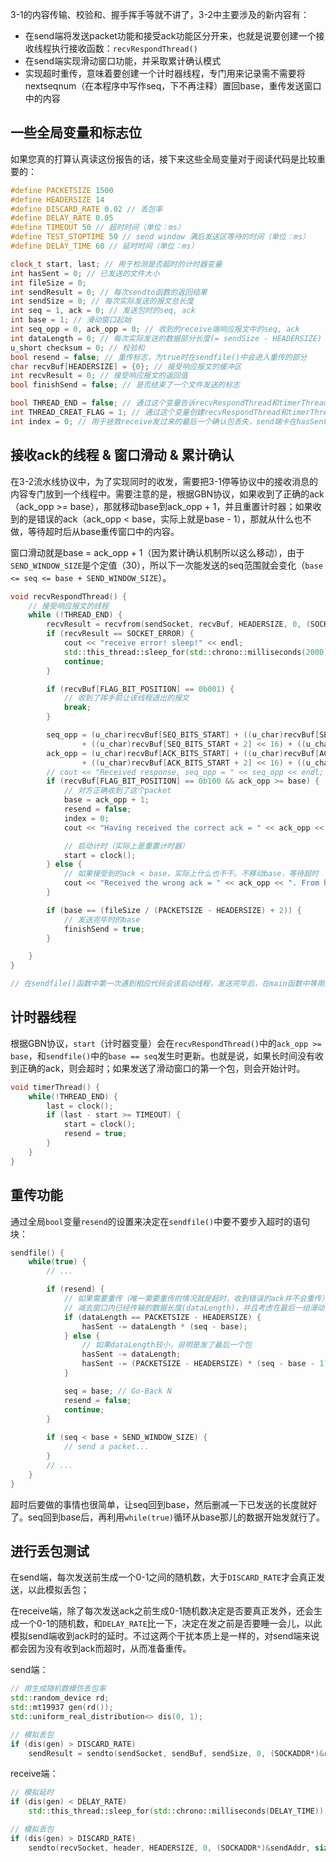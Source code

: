 3-1的内容传输、校验和、握手挥手等就不讲了，3-2中主要涉及的新内容有：

-   在send端将发送packet功能和接受ack功能区分开来，也就是说要创建一个接收线程执行接收函数：`recvRespondThread()`
-   在send端实现滑动窗口功能，并采取累计确认模式
-   实现超时重传，意味着要创建一个计时器线程，专门用来记录需不需要将nextseqnum（在本程序中写作seq，下不再注释）置回base，重传发送窗口中的内容

## 一些全局变量和标志位

如果您真的打算认真读这份报告的话，接下来这些全局变量对于阅读代码是比较重要的：

```cpp
#define PACKETSIZE 1500
#define HEADERSIZE 14
#define DISCARD_RATE 0.02 // 丢包率
#define DELAY_RATE 0.05
#define TIMEOUT 50 // 超时时间（单位：ms）
#define TEST_STOPTIME 50 // send window 满后发送区等待的时间（单位：ms）
#define DELAY_TIME 60 // 延时时间（单位：ms）

clock_t start, last; // 用于检测是否超时的计时器变量
int hasSent = 0; // 已发送的文件大小
int fileSize = 0;
int sendResult = 0; // 每次sendto函数的返回结果
int sendSize = 0; // 每次实际发送的报文总长度
int seq = 1, ack = 0; // 发送包时的seq, ack
int base = 1; // 滑动窗口起始
int seq_opp = 0, ack_opp = 0; // 收到的receive端响应报文中的seq, ack
int dataLength = 0; // 每次实际发送的数据部分长度(= sendSize - HEADERSIZE)
u_short checksum = 0; // 校验和
bool resend = false; // 重传标志，为true时在sendfile()中会进入重传的部分
char recvBuf[HEADERSIZE] = {0}; // 接受响应报文的缓冲区
int recvResult = 0; // 接受响应报文的返回值
bool finishSend = false; // 是否结束了一个文件发送的标志

bool THREAD_END = false; // 通过这个变量告诉recvRespondThread和timerThread退出
int THREAD_CREAT_FLAG = 1; // 通过这个变量创建recvRespondThread和timerThread，这两个线程当然只被创建一次
int index = 0; // 用于拯救receive发过来的最后一个确认包丢失，send端卡在hasSent == fileSize内的出不来的情况的变量（在1 - DISCARD_RATE(0.02) - DELAY_RATE(0.05)的概率上是不会发生的）

```

## 接收ack的线程 & 窗口滑动 & 累计确认

在3-2流水线协议中，为了实现同时的收发，需要把3-1停等协议中的接收消息的内容专门放到一个线程中。需要注意的是，根据GBN协议，如果收到了正确的ack（ack_opp >= base），那就移动base到ack_opp + 1，并且重置计时器；如果收到的是错误的ack（ack_opp < base，实际上就是base - 1），那就从什么也不做，等待超时后从base重传窗口中的内容。

窗口滑动就是base = ack_opp + 1（因为累计确认机制所以这么移动），由于`SEND_WINDOW_SIZE`是个定值（30），所以下一次能发送的seq范围就会变化（`base <= seq <= base + SEND_WINDOW_SIZE`）。

```cpp
void recvRespondThread() {
    // 接受响应报文的线程
    while (!THREAD_END) {
        recvResult = recvfrom(sendSocket, recvBuf, HEADERSIZE, 0, (SOCKADDR*)&recvAddr, &len);
        if (recvResult == SOCKET_ERROR) {
            cout << "receive error! sleep!" << endl;
            std::this_thread::sleep_for(std::chrono::milliseconds(2000));
            continue;
        }

        if (recvBuf[FLAG_BIT_POSITION] == 0b001) {
            // 收到了挥手前让该线程退出的报文
            break;
        }

        seq_opp = (u_char)recvBuf[SEQ_BITS_START] + ((u_char)recvBuf[SEQ_BITS_START + 1] << 8)
                + ((u_char)recvBuf[SEQ_BITS_START + 2] << 16) + ((u_char)recvBuf[SEQ_BITS_START + 3] << 24);
        ack_opp = (u_char)recvBuf[ACK_BITS_START] + ((u_char)recvBuf[ACK_BITS_START + 1] << 8)
                + ((u_char)recvBuf[ACK_BITS_START + 2] << 16) + ((u_char)recvBuf[ACK_BITS_START + 3] << 24);
        // cout << "Received response, seq_opp = " << seq_opp << endl;
        if (recvBuf[FLAG_BIT_POSITION] == 0b100 && ack_opp >= base) { 
            // 对方正确收到了这个packet
            base = ack_opp + 1;
            resend = false;
            index = 0;
            cout << "Having received the correct ack = " << ack_opp << ", now base = " << base << endl;

            // 启动计时（实际上是重置计时器）
            start = clock();
        } else {
            // 如果接受到的ack < base，实际上什么也不干。不移动base，等待超时
            cout << "Received the wrong ack = " << ack_opp << ". From base = " << base << ", packets in SW need to be resent." << endl;
        }

        if (base == (fileSize / (PACKETSIZE - HEADERSIZE) + 2)) {
            // 发送完毕时的base
            finishSend = true;
        }

    }
}

// 在sendfile()函数中第一次遇到相应代码会该启动线程，发送完毕后，在main函数中等用户输入"q"(quit)时会修改THREAD_END变量(它是while的条件)，使线程自己结束
```

## 计时器线程

根据GBN协议，`start`（计时器变量）会在`recvRespondThread()`中的`ack_opp >= base`，和`sendfile()`中的`base == seq`发生时更新。也就是说，如果长时间没有收到正确的ack，则会超时；如果发送了滑动窗口的第一个包，则会开始计时。

```cpp
void timerThread() {
    while(!THREAD_END) {
        last = clock();
        if (last - start >= TIMEOUT) {
            start = clock();
            resend = true;
        }
    }
}
```

## 重传功能

通过全局`bool`变量`resend`的设置来决定在`sendfile()`中要不要步入超时的语句块：

```cpp
sendfile() {
    while(true) {
        // ...

        if (resend) {
            // 如果需要重传（唯一需要重传的情况就是超时，收到错误的ack并不会重传），则将seq回到base
            // 减去窗口内已经传输的数据长度(dataLength)，并且考虑在最后一组滑动窗口内的包出错的可能性
            if (dataLength == PACKETSIZE - HEADERSIZE) {
                hasSent -= dataLength * (seq - base);
            } else {
                // 如果dataLength较小，说明是发了最后一个包
                hasSent -= dataLength;
                hasSent -= (PACKETSIZE - HEADERSIZE) * (seq - base - 1);
            }

            seq = base; // Go-Back N
            resend = false;
            continue;
        }
        
        if (seq < base + SEND_WINDOW_SIZE) {
			// send a packet...
        }
        // ...
    }
}
```

超时后要做的事情也很简单，让seq回到base，然后删减一下已发送的长度就好了。seq回到base后，再利用`while(true)`循环从base那儿的数据开始发就行了。

## 进行丢包测试

在send端，每次发送前生成一个0-1之间的随机数，大于`DISCARD_RATE`才会真正发送，以此模拟丢包；

在receive端，除了每次发送ack之前生成0-1随机数决定是否要真正发外，还会生成一个0-1的随机数，和`DELAY_RATE`比一下，决定在发之前是否要睡一会儿，以此模拟send端收到ack时的延时。不过这两个干扰本质上是一样的，对send端来说都会因为没有收到ack而超时，从而准备重传。

send端：

```cpp
// 用生成随机数模仿丢包率
std::random_device rd;
std::mt19937 gen(rd());
std::uniform_real_distribution<> dis(0, 1);

// 模拟丢包
if (dis(gen) > DISCARD_RATE)
    sendResult = sendto(sendSocket, sendBuf, sendSize, 0, (SOCKADDR*)&recvAddr, sizeof(SOCKADDR));
```

receive端：

```cpp
// 模拟延时
if (dis(gen) < DELAY_RATE)
    std::this_thread::sleep_for(std::chrono::milliseconds(DELAY_TIME));

// 模拟丢包
if (dis(gen) > DISCARD_RATE)
    sendto(recvSocket, header, HEADERSIZE, 0, (SOCKADDR*)&sendAddr, sizeof(SOCKADDR));
```

